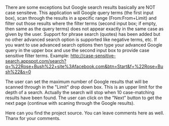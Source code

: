 There are some exceptions but Google search results basically are NOT case sensiteve.
This application will Google query terms (the first input box), scan through the results in a specific range (From:From+Limit) and filter out those results where the filter terms (second input box; if empty, then same as the query terms) does not appear exactly in the same case as given by the user.
Support for phrase search (quotes) has been added but no other advanced search option is supported like negative terms, etc.
If you want to use advanced search options then type your advanced Google query in the upper box and use the second input box to provide case sensitive filter terms. Example:
http://case-sensitive-search.appspot.com/search?q=%22Rose+Bush%22+site%3Afacebook.com&btn=Start&f=%22Rose+Bush%22&s=0

The user can set the maximum number of Google results that will be scanned through in the "Limit" drop down box. This is an upper limit for the depth of a search. Actually the search will stop when 10 case-matching results have been found. The user can click on the "Next" button to get the next page (continue with scaning through the Google results).

Here can you find the project source. You can leave comments here as well. Thanx for your comments.
